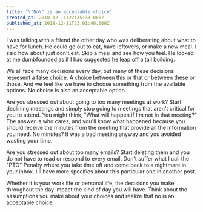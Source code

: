 ```yaml
---
title: "\"No\" is an acceptable choice"
created_at: 2018-12-11T22:35:33.000Z
published_at: 2018-12-11T23:01:40.000Z
---
```

I was talking with a friend the other day who was deliberating about what to have for lunch. He could go out to eat, have leftovers, or make a new meal. I said how about just don't eat. Skip a meal and see how you feel. He looked at me dumbfounded as if I had suggested he leap off a tall building.

We all face many decisions every day, but many of these decisions represent a false choice. A choice between this or that or between these or those. And we feel like we have to choose something from the available options. No choice is also an acceptable option.

Are you stressed out about going to too many meetings at work? Start declining meetings and simply stop going to meetings that aren't critical for you to attend. You might think, "What will happen if I'm not in that meeting?" The answer is who cares, and you'll know what happened because you should receive the minutes from the meeting that provide all the information you need. No minutes? It was a bad meeting anyway and you avoided wasting your time. 

Are you stressed out about too many emails? Start deleting them and you do not have to read or respond to every email. Don't suffer what I call the "PTO" Penalty where you take time off and come back to a nightmare in your inbox. I'll have more specifics about this particular one in another post.

Whether it is your work life or personal life, the decisions you make throughout the day impact the kind of day you will have. Think about the assumptions you make about your choices and realize that no is an acceptable choice.
